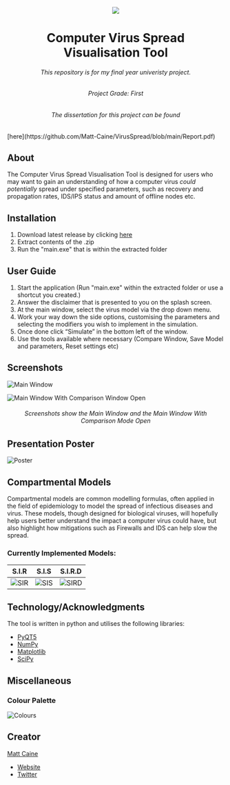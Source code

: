 <p align="center">
  <img src="https://user-images.githubusercontent.com/29525942/159131458-ddc18a9a-9328-4be5-8efe-3ed471da8f53.png"/>
</p>

<h1 align="center">Computer Virus Spread Visualisation Tool</h1>
<h6 align="center">This repository is for my final year univeristy project.</h6>
<h6 align="center">Project Grade: First </h6>
<h6 align="center">The dissertation for this project can be found</h6>
[here](https://github.com/Matt-Caine/VirusSpread/blob/main/Report.pdf)

## About
The Computer Virus Spread Visualisation Tool is designed for users who may want to gain an understanding of how a computer virus *could potentially* spread under specified parameters, such as recovery and propagation rates, IDS/IPS status and amount of offline nodes etc.
## Installation
1. Download latest release by clicking [here](https://github.com/Matt-Caine/VirusSpread/releases/download/v0.1/Computer.Virus.Spread.Visualisation.Tool.zip)
2. Extract contents of the .zip
3. Run the "main.exe" that is within the extracted folder
## User Guide
1. Start the application (Run "main.exe" within the extracted folder or use a shortcut you created.)
2. Answer the disclaimer that is presented to you on the splash screen.
3. At the main window, select the virus model via the drop down menu.
4. Work your way down the side options, customising the parameters and selecting the modifiers you wish to implement in the simulation.
5. Once done click “Simulate” in the bottom left of the window.
6. Use the tools available where necessary (Compare Window, Save Model and parameters, Reset settings etc) 


## Screenshots
![Main Window](https://user-images.githubusercontent.com/29525942/165939092-a6325f4d-999b-4ba6-9774-a02ee487874b.png)

![Main Window With Comparison Window Open](https://user-images.githubusercontent.com/29525942/165939155-2e2a98f0-78d6-4f7e-89b5-473424d4f9ab.png)

<h6 align="center">Screenshots show the Main Window and the Main Window With Comparison Mode Open</h6>

## Presentation Poster
![Poster](https://user-images.githubusercontent.com/29525942/202776965-7615f73b-77ae-4c09-a68a-eea9e155e368.png)

## Compartmental Models
Compartmental models are common modelling formulas, often applied in the field of epidemiology to model the spread of infectious diseases and virus. These models, though designed for biological viruses, will hopefully help users better understand the impact a computer virus could have, but also highlight how mitigations such as Firewalls and IDS can help slow the spread. 

### Currently Implemented Models:

| S.I.R  | S.I.S  | S.I.R.D  |
| :---:  | :---:  |   :---:  |
| ![SIR](https://user-images.githubusercontent.com/29525942/159133833-18550d4b-14c0-4462-982f-d1213677621f.png)  | ![SIS](https://user-images.githubusercontent.com/29525942/159133840-aec51437-be4f-4555-b09f-5d7e83e8504c.png)  | ![SIRD](https://user-images.githubusercontent.com/29525942/159133843-fd95ad7f-5760-4dc2-b4d0-6f3522518d6a.png)  |
  
## Technology/Acknowledgments
The tool is written in python and utilises the following libraries:
- [PyQT5](https://pypi.org/project/PyQt5/)
- [NumPy](https://numpy.org/)
- [Matplotlib](https://matplotlib.org/)
- [SciPy](https://scipy.org/)

## Miscellaneous
### Colour Palette
![Colours](https://user-images.githubusercontent.com/29525942/161639343-1886b24c-5a7c-43fa-958c-eca680eb30ed.png)

## Creator

[Matt Caine](https://github.com/Matt-Caine)
- [Website](https://matt-caine.github.io/)
- [Twitter](https://twitter.com/MattCaine_)

